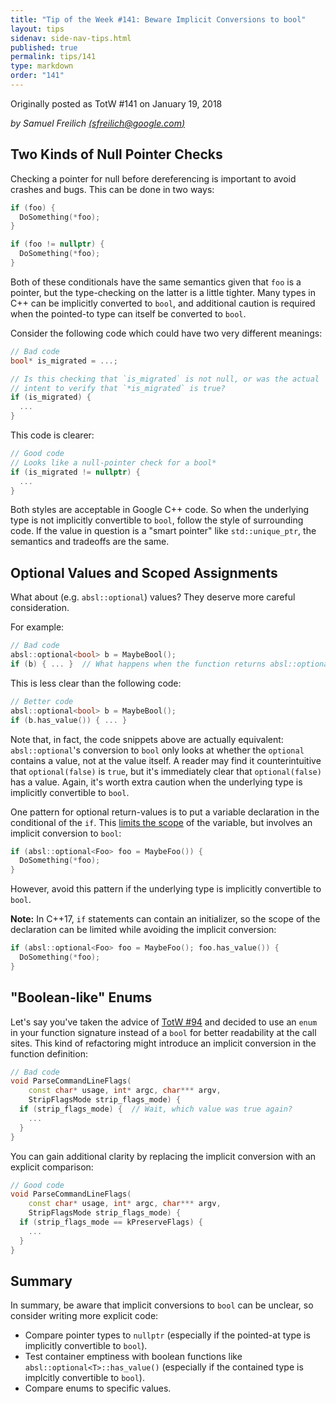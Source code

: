 ```yaml
---
title: "Tip of the Week #141: Beware Implicit Conversions to bool"
layout: tips
sidenav: side-nav-tips.html
published: true
permalink: tips/141
type: markdown
order: "141"
---
```


Originally posted as TotW #141 on January 19, 2018

*by Samuel Freilich [(sfreilich@google.com)](mailto:sfreilich@google.com)*

## Two Kinds of Null Pointer Checks

Checking a pointer for null before dereferencing is important to avoid crashes
and bugs. This can be done in two ways:

```c++
if (foo) {
  DoSomething(*foo);
}
```

```c++
if (foo != nullptr) {
  DoSomething(*foo);
}
```

Both of these conditionals have the same semantics given that `foo` is a
pointer, but the type-checking on the latter is a little tighter. Many types
in C++ can be implicitly converted to `bool`, and additional caution
is required when the pointed-to type can itself be converted to `bool`.

Consider the following code which could have two very different meanings:

```c++
// Bad code
bool* is_migrated = ...;

// Is this checking that `is_migrated` is not null, or was the actual
// intent to verify that `*is_migrated` is true?
if (is_migrated) {
  ...
}
```

This code is clearer:

```c++
// Good code
// Looks like a null-pointer check for a bool*
if (is_migrated != nullptr) {
  ...
}
```

Both styles are acceptable in Google C++ code. So when the underlying type is
not implicitly convertible to `bool`, follow the style of surrounding code. If
the value in question is a "smart pointer" like `std::unique_ptr`, the semantics
and tradeoffs are the same.

## Optional Values and Scoped Assignments

What about (e.g. `absl::optional`) values? They deserve more careful
consideration.

For example:

```c++
// Bad code
absl::optional<bool> b = MaybeBool();
if (b) { ... }  // What happens when the function returns absl::optional(false)?
```

This is less clear than the following code:

```c++
// Better code
absl::optional<bool> b = MaybeBool();
if (b.has_value()) { ... }
```

Note that, in fact, the code snippets above are actually equivalent:
`absl::optional`'s conversion to `bool` only looks at whether the `optional`
contains a value, not at the value itself. A reader may find it counterintuitive
that `optional(false)` is `true`, but it's immediately clear that
`optional(false)` has a value. Again, it's worth extra caution when the
underlying type is implicitly convertible to `bool`.

One pattern for optional return-values is to put a variable declaration in the
conditional of the `if`. This
[limits the scope](https://google.github.io/styleguide/cppguide.html#Local_Variables)
of the variable, but involves an implicit conversion to `bool`:

```c++
if (absl::optional<Foo> foo = MaybeFoo()) {
  DoSomething(*foo);
}
```

However, avoid this pattern if the underlying type is implicitly convertible to
`bool`.

**Note:** In C++17, `if` statements can contain an initializer, so the scope of
the declaration can be limited while avoiding the implicit conversion:

```c++
if (absl::optional<Foo> foo = MaybeFoo(); foo.has_value()) {
  DoSomething(*foo);
}
```

## "Boolean-like" Enums

Let's say you've taken the advice of [TotW #94](/tips/94) and decided to use an
`enum` in your function signature instead of a `bool` for better readability at
the call sites. This kind of refactoring might introduce an implicit conversion
in the function definition:

```c++
// Bad code
void ParseCommandLineFlags(
    const char* usage, int* argc, char*** argv,
    StripFlagsMode strip_flags_mode) {
  if (strip_flags_mode) {  // Wait, which value was true again?
    ...
  }
}
```

You can gain additional clarity by replacing the implicit conversion with an
explicit comparison:

```c++
// Good code
void ParseCommandLineFlags(
    const char* usage, int* argc, char*** argv,
    StripFlagsMode strip_flags_mode) {
  if (strip_flags_mode == kPreserveFlags) {
    ...
  }
}
```

## Summary

In summary, be aware that implicit conversions to `bool` can be unclear, so
consider writing more explicit code:

*   Compare pointer types to `nullptr` (especially if the pointed-at type is
    implicitly convertible to `bool`).
*   Test container emptiness with boolean functions like
    `absl::optional<T>::has_value()` (especially if the contained type is
    implcitly convertible to `bool`).
*   Compare enums to specific values.
